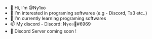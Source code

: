 - 👋 Hi, I’m @Ny1xo
- 👀 I’m interested in programing softwares (e.g - Discord, Ts3 etc..)
- 🌱 I’m currently learning programing softwares
- 📫 My discord - Discord: Nℽx๏💎#6969
- 💎 Discord Server coming soon !

<!---
Ny1xo/Ny1xo is a ✨ special ✨ repository because its `README.md` (this file) appears on your GitHub profile.
You can click the Preview link to take a look at your changes.
--->
